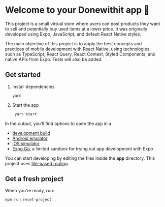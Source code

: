 # Welcome to your Donewithit app 👋

This project is a small virtual store where users can post products they want to sell and potentially buy used items at a lower price. It was originally developed using Expo, JavaScript, and default React Native styles. 

The main objective of this project is to apply the best concepts and practices of mobile development with React Native, using technologies such as TypeScript, React Query, React Context, Styled Components, and native APIs from Expo. Tests will also be added.

## Get started

1. Install dependencies

   ```bash
   yarn 
   ```

2. Start the app

   ```bash
    yarn start
   ```

In the output, you'll find options to open the app in a

- [development build](https://docs.expo.dev/develop/development-builds/introduction/)
- [Android emulator](https://docs.expo.dev/workflow/android-studio-emulator/)
- [iOS simulator](https://docs.expo.dev/workflow/ios-simulator/)
- [Expo Go](https://expo.dev/go), a limited sandbox for trying out app development with Expo

You can start developing by editing the files inside the **app** directory. This project uses [file-based routing](https://docs.expo.dev/router/introduction).

## Get a fresh project

When you're ready, run:

```bash
npm run reset-project
```

